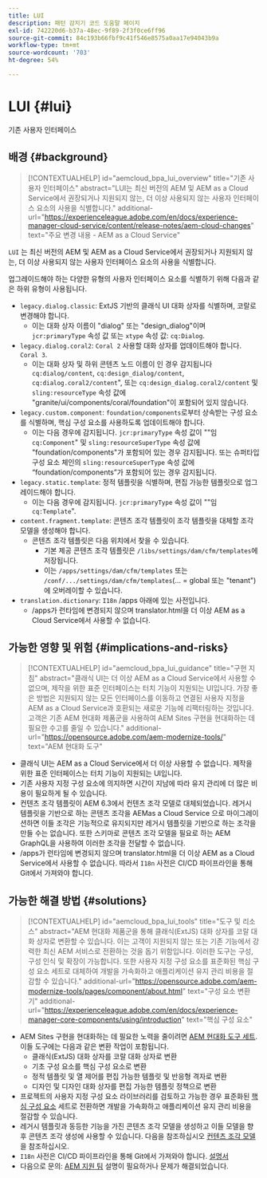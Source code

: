 ```yaml
---
title: LUI
description: 패턴 감지기 코드 도움말 페이지
exl-id: 742220d6-b37a-48ec-9f89-2f3f0ce6ff96
source-git-commit: 84c193b66fbf9c41f546e8575a0aa17e94043b9a
workflow-type: tm+mt
source-wordcount: '703'
ht-degree: 54%

---
```


# LUI {#lui}

기존 사용자 인터페이스

## 배경 {#background}

>[!CONTEXTUALHELP]
>id="aemcloud_bpa_lui_overview"
>title="기존 사용자 인터페이스"
>abstract="LUI는 최신 버전의 AEM 및 AEM as a Cloud Service에서 권장되거나 지원되지 않는, 더 이상 사용되지 않는 사용자 인터페이스 요소의 사용을 식별합니다."
>additional-url="https://experienceleague.adobe.com/en/docs/experience-manager-cloud-service/content/release-notes/aem-cloud-changes" text="주요 변경 내용 - AEM as a Cloud Service"

`LUI`  는 최신 버전의 AEM 및 AEM as a Cloud Service에서 권장되거나 지원되지 않는, 더 이상 사용되지 않는 사용자 인터페이스 요소의 사용을 식별합니다.

업그레이드해야 하는 다양한 유형의 사용자 인터페이스 요소를 식별하기 위해 다음과 같은 하위 유형이 사용됩니다.

* `legacy.dialog.classic`: ExtJS 기반의 클래식 UI 대화 상자를 식별하며, 코랄로 변경해야 합니다.
   * 이는 대화 상자 이름이 &quot;dialog&quot; 또는 &quot;design_dialog&quot;이며 `jcr:primaryType` 속성 값 또는 `xtype` 속성 값: `cq:Dialog`.
* `legacy.dialog.coral2`: `Coral 2` 사용할 대화 상자를 업데이트해야 합니다. `Coral 3`.
   * 이는 대화 상자 및 하위 콘텐츠 노드 이름이 인 경우 감지됩니다 `cq:dialog/content`,
     `cq:design_dialog/content`, `cq:dialog.coral2/content`&quot;, 또는 `cq:design_dialog.coral2/content`
및 `sling:resourceType` 속성 값에 &quot;granite/ui/components/coral/foundation&quot;이 포함되어 있지 않습니다.
* `legacy.custom.component`: `foundation/components`로부터 상속받는 구성 요소를 식별하며, 핵심 구성 요소를 사용하도록 업데이트해야 합니다.
   * 이는 다음 경우에 감지됩니다. `jcr:primaryType` 속성 값이 &quot;&quot;임`cq:Component`&quot; 및
     `sling:resourceSuperType` 속성 값에 &quot;foundation/components&quot;가 포함되어 있는 경우 감지됩니다. 또는
     슈퍼타입 구성 요소 체인의 `sling:resourceSuperType` 속성 값에 “foundation/components”가 포함되어 있는 경우 감지됩니다.
* `legacy.static.template`: 정적 템플릿을 식별하며, 편집 가능한 템플릿으로 업그레이드해야 합니다.
   * 이는 다음 경우에 감지됩니다. `jcr:primaryType` 속성 값이 &quot;&quot;임`cq:Template`&quot;.
* `content.fragment.template`: 콘텐츠 조각 템플릿이 조각 템플릿을 대체할 조각 모델을 생성해야 합니다.
   * 콘텐츠 조각 템플릿은 다음 위치에서 찾을 수 있습니다.
      * 기본 제공 콘텐츠 조각 템플릿은 `/libs/settings/dam/cfm/templates`에 저장됩니다.
      * 이는 `/apps/settings/dam/cfm/templates` 또는 `/conf/.../settings/dam/cfm/templates`(... = global 또는 &quot;tenant&quot;)에 오버레이할 수 있습니다.
* `translation.dictionary`: `I18n` /apps 아래에 있는 사전입니다.
   * /apps가 런타임에 변경되지 않으며 translator.html을 더 이상 AEM as a Cloud Service에서 사용할 수 없습니다.

## 가능한 영향 및 위험 {#implications-and-risks}

>[!CONTEXTUALHELP]
>id="aemcloud_bpa_lui_guidance"
>title="구현 지침"
>abstract="클래식 UI는 더 이상 AEM as a Cloud Service에서 사용할 수 없으며, 제작을 위한 표준 인터페이스는 터치 기능이 지원되는 UI입니다. 가장 좋은 방법은 지원되지 않는 모든 인터페이스를 이동하고 연결된 사용자 지정을 AEM as a Cloud Service과 호환되는 새로운 기능에 리팩터링하는 것입니다. 고객은 기존 AEM 현대화 제품군을 사용하여 AEM Sites 구현을 현대화하는 데 필요한 수고를 줄일 수 있습니다."
>additional-url="https://opensource.adobe.com/aem-modernize-tools/" text="AEM 현대화 도구"

* 클래식 UI는 AEM as a Cloud Service에서 더 이상 사용할 수 없습니다. 제작을 위한 표준 인터페이스는 터치 기능이 지원되는 UI입니다.
* 기존 사용자 지정 구성 요소에 의지하면 시간이 지남에 따라 유지 관리에 더 많은 비용이 필요하게 될 수 있습니다.
* 컨텐츠 조각 템플릿이 AEM 6.3에서 컨텐츠 조각 모델로 대체되었습니다. 레거시 템플릿을 기반으로 하는 콘텐츠 조각을 AEMas a Cloud Service 으로 마이그레이션하면 이들 조각은 기능적으로 유지되지만 레거시 템플릿을 기반으로 하는 조각을 만들 수는 없습니다. 또한 스키마로 콘텐츠 조각 모델을 필요로 하는 AEM GraphQL을 사용하여 이러한 조각을 전달할 수 없습니다.
* /apps가 런타임에 변경되지 않으며 translator.html을 더 이상 AEM as a Cloud Service에서 사용할 수 없습니다. 따라서 `I18n` 사전은 CI/CD 파이프라인을 통해 Git에서 가져와야 합니다.

## 가능한 해결 방법 {#solutions}

>[!CONTEXTUALHELP]
>id="aemcloud_bpa_lui_tools"
>title="도구 및 리소스"
>abstract="AEM 현대화 제품군을 통해 클래식(ExtJS) 대화 상자를 코랄 대화 상자로 변환할 수 있습니다. 이는 고객이 지원되지 않는 또는 기존 기능에서 강력한 최신 AEM 서비스로 전환하는 것을 돕기 위함입니다. 이러한 도구는 구성, 구성 인식 및 확장이 가능합니다. 또한 사용자 지정 구성 요소를 표준화된 핵심 구성 요소 세트로 대체하여 개발을 가속화하고 애플리케이션 유지 관리 비용을 절감할 수 있습니다."
>additional-url="https://opensource.adobe.com/aem-modernize-tools/pages/component/about.html" text="구성 요소 변환기"
>additional-url="https://experienceleague.adobe.com/en/docs/experience-manager-core-components/using/introduction" text="핵심 구성 요소"

* AEM Sites 구현을 현대화하는 데 필요한 노력을 줄이려면 [AEM 현대화 도구 세트](https://opensource.adobe.com/aem-modernize-tools/). 이들 도구에는 다음과 같은 변환 작업이 포함됩니다.
   * 클래식(ExtJS) 대화 상자를 코랄 대화 상자로 변환
   * 기초 구성 요소를 핵심 구성 요소로 변환
   * 정적 템플릿 및 열 제어를 편집 가능한 템플릿 및 반응형 격자로 변환
   * 디자인 및 디자인 대화 상자를 편집 가능한 템플릿 정책으로 변환
* 프로젝트의 사용자 지정 구성 요소 라이브러리를 검토하고 가능한 경우 표준화된 [핵심 구성 요소](https://experienceleague.adobe.com/en/docs/experience-manager-core-components/using/introduction) 세트로 전환하면 개발을 가속화하고 애플리케이션 유지 관리 비용을 절감할 수 있습니다.
* 레거시 템플릿과 동등한 기능을 가진 콘텐츠 조각 모델을 생성하고 이들 모델을 향후 콘텐츠 조각 생성에 사용할 수 있습니다. 다음을 참조하십시오 [컨텐츠 조각 모델](https://experienceleague.adobe.com/en/docs/experience-manager-65/content/assets/content-fragments/content-fragments-models) 을 참조하십시오.
* `I18n` 사전은 CI/CD 파이프라인을 통해 Git에서 가져와야 합니다. [설명서](https://experienceleague.adobe.com/en/docs/experience-manager-cloud-service/content/release-notes/aem-cloud-changes#apps-libs-immutable)
* 다음으로 문의: [AEM 지원 팀](https://helpx.adobe.com/kr/enterprise/using/support-for-experience-cloud.html) 설명이 필요하거나 문제가 해결되었습니다.
